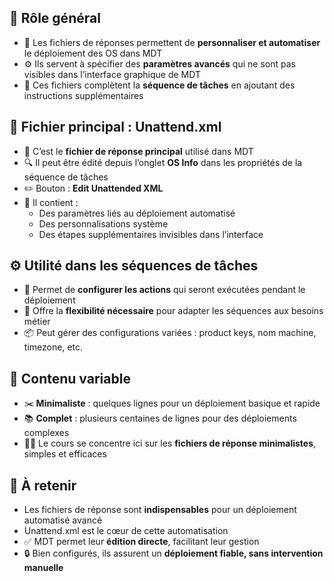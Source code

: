 ## 🧠 **Rôle général**

- 🔧 Les fichiers de réponses permettent de **personnaliser et automatiser** le déploiement des OS dans MDT
- ⚙️ Ils servent à spécifier des **paramètres avancés** qui ne sont pas visibles dans l’interface graphique de MDT
- 📁 Ces fichiers complètent la **séquence de tâches** en ajoutant des instructions supplémentaires

## 📜 **Fichier principal : Unattend.xml**

- 🧩 C’est le **fichier de réponse principal** utilisé dans MDT
- 🔍 Il peut être édité depuis l’onglet **OS Info** dans les propriétés de la séquence de tâches
- ✏️ Bouton : **Edit Unattended XML**
- 📌 Il contient :
  - Des paramètres liés au déploiement automatisé
  - Des personnalisations système
  - Des étapes supplémentaires invisibles dans l’interface



## ⚙️ **Utilité dans les séquences de tâches**

- 🔁 Permet de **configurer les actions** qui seront exécutées pendant le déploiement
- 🔄 Offre la **flexibilité nécessaire** pour adapter les séquences aux besoins métier
- 📦 Peut gérer des configurations variées : product keys, nom machine, timezone, etc.



## 📏 **Contenu variable**

- ✂️ **Minimaliste** : quelques lignes pour un déploiement basique et rapide
- 📚 **Complet** : plusieurs centaines de lignes pour des déploiements complexes
- 🧘‍♂️ Le cours se concentre ici sur les **fichiers de réponse minimalistes**, simples et efficaces



## 📌 **À retenir**

- Les fichiers de réponse sont **indispensables** pour un déploiement automatisé avancé
- Unattend.xml est le cœur de cette automatisation
- ✅ MDT permet leur **édition directe**, facilitant leur gestion
- 🔒 Bien configurés, ils assurent un **déploiement fiable, sans intervention manuelle**
